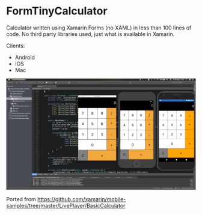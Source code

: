 # FormTinyCalculator
Calculator written using Xamarin Forms (no XAML) in less than 100 lines of code.
No third party libraries used, just what is available in Xamarin.

Clients:

- Android
- iOS
- Mac

![Calculator screenshot](screenshot.png)


Ported from https://github.com/xamarin/mobile-samples/tree/master/LivePlayer/BasicCalculator

